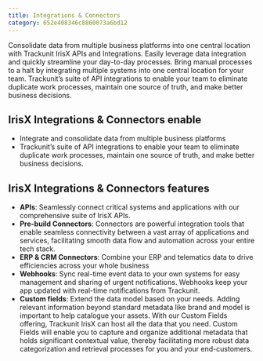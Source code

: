 ```yaml
---
title: Integrations & Connectors
category: 652e408346c8860073a6bd12
---
```


Consolidate data from multiple business platforms into one central location with Trackunit IrisX APIs and Integrations. Easily leverage data integration and quickly streamline your day-to-day processes. Bring manual processes to a halt by integrating multiple systems into one central location for your team.
Trackunit’s suite of API integrations to enable your team to eliminate duplicate work processes, maintain one source of truth, and make better business decisions.  

## IrisX Integrations & Connectors enable
- Integrate and consolidate data from multiple business platforms
- Trackunit’s suite of API integrations to enable your team to eliminate duplicate work processes, maintain one source of truth, and make better business decisions.  


## IrisX Integrations & Connectors features

- **APIs**: Seamlessly connect critical systems and applications with our comprehensive suite of IrisX APIs.
- **Pre-build Connectors**: Connectors are powerful integration tools that enable seamless connectivity between a vast array of applications and services, facilitating smooth data flow and automation across your entire tech stack.
- **ERP & CRM Connectors**: Combine your ERP and telematics data to drive efficiencies across your whole business
- **Webhooks**: Sync real-time event data to your own systems for easy management and sharing of urgent notifications. Webhooks keep your app updated with real-time notifications from Trackunit.
- **Custom fields**: Extend the data model based on your needs. Adding relevant information beyond standard metadata like brand and model is important to help catalogue your assets. With our Custom Fields offering, Trackunit IrisX can host all the data that you need. Custom Fields will enable you to capture and organize additional metadata that holds significant contextual value, thereby facilitating more robust data categorization and retrieval processes for you and your end-customers.